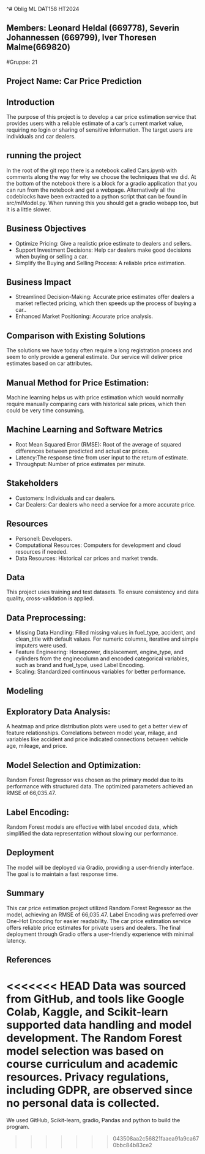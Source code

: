 ^# Oblig ML DAT158 HT2024
## Members: Leonard Heldal (669778), Severin Johannessen (669799), Iver Thoresen Malme(669820)
#Gruppe: 21

## Project Name:  Car Price Prediction
## Introduction
The purpose of this project is to develop a car price estimation service that provides users with a reliable estimate of a car’s current market value, requiring no login or sharing of sensitive information. The target users are individuals and car dealers.



## running the project
In the root of the git repo there is a notebook called Cars.ipynb with comments along the way for why we choose the techniques that we did. At the bottom of the notebook there is a block for a gradio application that you can run from the notebook and get a webpage. Alternatively all the codeblocks have been extracted to a python script that can be found in src/mlModel.py. When running this you should get a gradio webapp too, but it is a little slower.


## Business Objectives
* Optimize Pricing: Give a realistic price estimate to dealers and sellers.
* Support Investment Decisions: Help car dealers make good decisions when buying or selling a car.
* Simplify the Buying and Selling Process: A reliable price estimation.

## Business Impact
* Streamlined Decision-Making: Accurate price estimates offer dealers a market reflected pricing, which then speeds up the process of buying a car..
* Enhanced Market Positioning: Accurate price analysis.

## Comparison with Existing Solutions
The solutions we have today often require a long registration process and seem to only provide a general estimate. Our service will deliver price estimates based on car attributes.
## Manual Method for Price Estimation:
Machine learning helps us with price estimation which would normally require manually comparing cars with historical sale prices, which then could be very time consuming.

## Machine Learning and Software Metrics
* Root Mean Squared Error (RMSE): Root of the average of squared differences between predicted and actual car prices.
* Latency:The response time from user input to the return of estimate.
* Throughput: Number of price estimates per minute.

## Stakeholders
* Customers: Individuals and car dealers.
* Car Dealers: Car dealers who need a service for a more accurate price.

## Resources
* Personell:
Developers.
* Computational Resources:
Computers for development and cloud resources if needed.
* Data Resources:
Historical car prices and market trends.
## Data
This project uses training and test datasets. To ensure consistency and data quality, cross-validation is applied.
## Data Preprocessing:
* Missing Data Handling: Filled missing values in fuel_type, accident, and clean_title with default values. For numeric columns, iterative and simple imputers were used.
* Feature Engineering: Horsepower, displacement, engine_type, and cylinders from the enginecolumn and encoded categorical variables, such as brand and fuel_type, used Label Encoding.
* Scaling: Standardized continuous variables for better performance.

## Modeling
## Exploratory Data Analysis:
A heatmap and price distribution plots were used to get a better view of feature relationships. Correlations between model year, milage, and variables like accident and price indicated connections between vehicle age, mileage, and price.
## Model Selection and Optimization:
Random Forest Regressor was chosen as the primary model due to its performance with structured data. The optimized parameters achieved an RMSE of 66,035.47.
## Label Encoding:
Random Forest models are effective with label encoded data, which simplified the data representation without slowing our performance.
## Deployment
The model will be deployed via Gradio, providing a user-friendly interface. The goal is to maintain a fast response time.
## Summary
This car price estimation project utilized Random Forest Regressor as the model, achieving an RMSE of 66,035.47. Label Encoding was preferred over One-Hot Encoding for easier readability. The car price estimation service offers reliable price estimates for private users and dealers. The final deployment through Gradio offers a user-friendly experience with minimal latency.

## References
<<<<<<< HEAD
Data was sourced from GitHub, and tools like Google Colab, Kaggle, and Scikit-learn supported data handling and model development. The Random Forest model selection was based on course curriculum and academic resources. Privacy regulations, including GDPR, are observed since no personal data is collected.
=======
We used GitHub, Scikit-learn, gradio, Pandas and python to build the program.


>>>>>>> 043508aa2c56821faaea91a9ca670bbc84b83ce2
